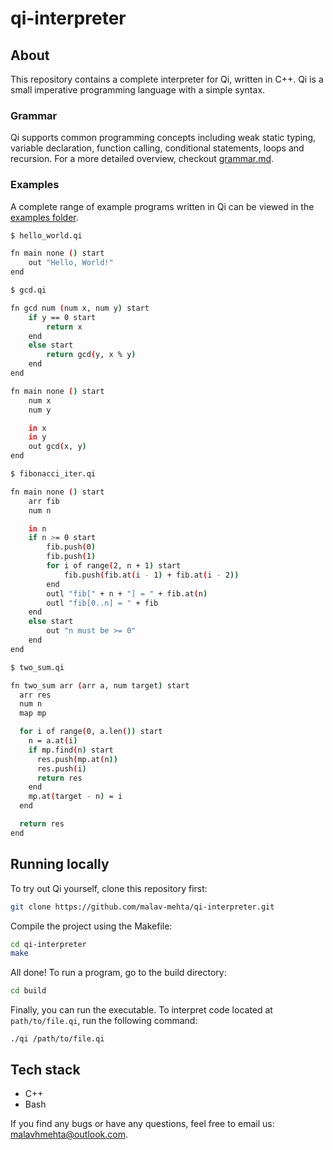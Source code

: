# qi-interpreter

## About

This repository contains a complete interpreter for Qi, written in C++. Qi is a small imperative programming language with a simple syntax.

### Grammar

Qi supports common programming concepts including weak static typing, variable declaration, function calling, conditional statements, loops and recursion. For a more detailed overview, checkout [grammar.md](./grammar.md).

### Examples

A complete range of example programs written in Qi can be viewed in the [examples folder](./examples).

```bash
$ hello_world.qi

fn main none () start
    out "Hello, World!"
end
```

```bash
$ gcd.qi

fn gcd num (num x, num y) start
    if y == 0 start
        return x
    end
    else start
        return gcd(y, x % y)
    end
end

fn main none () start
    num x
    num y

    in x
    in y
    out gcd(x, y)
end
```

```bash
$ fibonacci_iter.qi

fn main none () start
    arr fib
    num n

    in n
    if n >= 0 start
        fib.push(0)
        fib.push(1)
        for i of range(2, n + 1) start
            fib.push(fib.at(i - 1) + fib.at(i - 2))
        end
        outl "fib[" + n + "] = " + fib.at(n)
        outl "fib[0..n] = " + fib
    end
    else start
        out "n must be >= 0"
    end
end
```

```bash
$ two_sum.qi

fn two_sum arr (arr a, num target) start
  arr res
  num n
  map mp

  for i of range(0, a.len()) start
    n = a.at(i)
    if mp.find(n) start
      res.push(mp.at(n))
      res.push(i)
      return res
    end
    mp.at(target - n) = i
  end

  return res
end
```

## Running locally

To try out Qi yourself, clone this repository first:

```bash
git clone https://github.com/malav-mehta/qi-interpreter.git
```

Compile the project using the Makefile:

```bash
cd qi-interpreter
make
```

All done! To run a program, go to the build directory:

```bash
cd build
```

Finally, you can run the executable. To interpret code located at `path/to/file.qi`, run the following command:

```shell
./qi /path/to/file.qi
```

## Tech stack

- C++
- Bash

If you find any bugs or have any questions, feel free to email us: [malavhmehta@outlook.com](mailto:malavhmehta@outlook.com).
